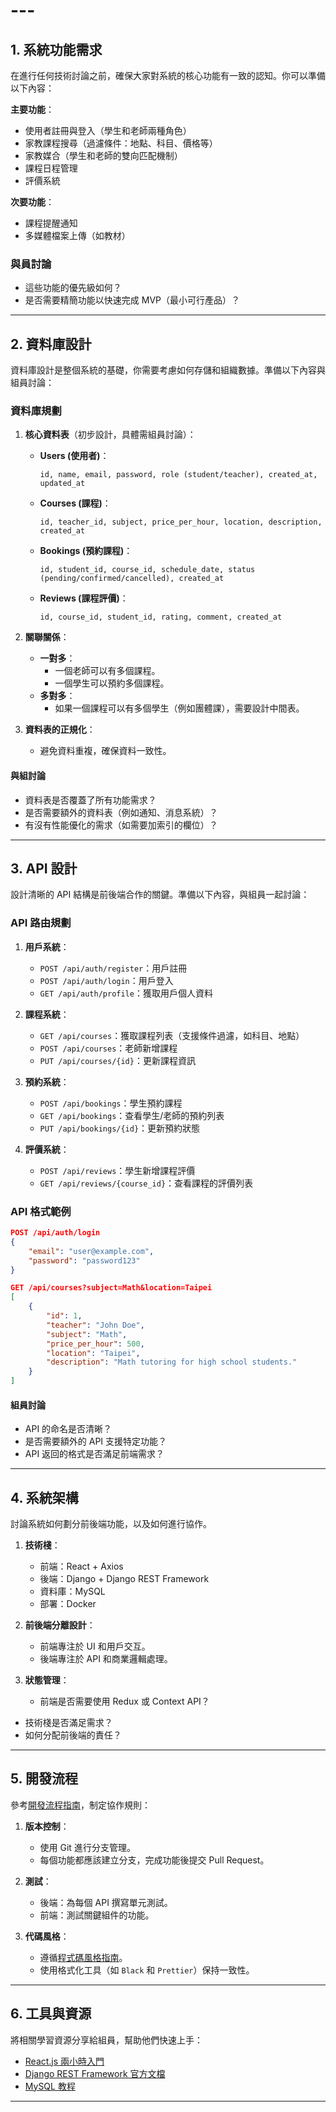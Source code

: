 # ---

## **1. 系統功能需求**

在進行任何技術討論之前，確保大家對系統的核心功能有一致的認知。你可以準備以下內容：

**主要功能**：

-   使用者註冊與登入（學生和老師兩種角色）
-   家教課程搜尋（過濾條件：地點、科目、價格等）
-   家教媒合（學生和老師的雙向匹配機制）
-   課程日程管理
-   評價系統

**次要功能**：

-   課程提醒通知
-   多媒體檔案上傳（如教材）

### 與員討論

-   這些功能的優先級如何？
-   是否需要精簡功能以快速完成 MVP（最小可行產品）？

---

## **2. 資料庫設計**

資料庫設計是整個系統的基礎，你需要考慮如何存儲和組織數據。準備以下內容與組員討論：

### **資料庫規劃**

1. **核心資料表**（初步設計，具體需組員討論）：

    - **Users (使用者)**：

        ```text
        id, name, email, password, role (student/teacher), created_at, updated_at
        ```

    - **Courses (課程)**：

        ```text
        id, teacher_id, subject, price_per_hour, location, description, created_at
        ```

    - **Bookings (預約課程)**：

        ```text
        id, student_id, course_id, schedule_date, status (pending/confirmed/cancelled), created_at
        ```

    - **Reviews (課程評價)**：

        ```text
        id, course_id, student_id, rating, comment, created_at
        ```

2. **關聯關係**：

    - **一對多**：
        - 一個老師可以有多個課程。
        - 一個學生可以預約多個課程。
    - **多對多**：
        - 如果一個課程可以有多個學生（例如團體課），需要設計中間表。

3. **資料表的正規化**：
    - 避免資料重複，確保資料一致性。

#### 與組討論

-   資料表是否覆蓋了所有功能需求？
-   是否需要額外的資料表（例如通知、消息系統）？
-   有沒有性能優化的需求（如需要加索引的欄位）？

---

## **3. API 設計**

設計清晰的 API 結構是前後端合作的關鍵。準備以下內容，與組員一起討論：

### **API 路由規劃**

1. **用戶系統**：

    - `POST /api/auth/register`：用戶註冊
    - `POST /api/auth/login`：用戶登入
    - `GET /api/auth/profile`：獲取用戶個人資料

2. **課程系統**：

    - `GET /api/courses`：獲取課程列表（支援條件過濾，如科目、地點）
    - `POST /api/courses`：老師新增課程
    - `PUT /api/courses/{id}`：更新課程資訊

3. **預約系統**：

    - `POST /api/bookings`：學生預約課程
    - `GET /api/bookings`：查看學生/老師的預約列表
    - `PUT /api/bookings/{id}`：更新預約狀態

4. **評價系統**：
    - `POST /api/reviews`：學生新增課程評價
    - `GET /api/reviews/{course_id}`：查看課程的評價列表

### **API 格式範例**

```json
POST /api/auth/login
{
    "email": "user@example.com",
    "password": "password123"
}
```

```json
GET /api/courses?subject=Math&location=Taipei
[
    {
        "id": 1,
        "teacher": "John Doe",
        "subject": "Math",
        "price_per_hour": 500,
        "location": "Taipei",
        "description": "Math tutoring for high school students."
    }
]
```

#### 組員討論

-   API 的命名是否清晰？
-   是否需要額外的 API 支援特定功能？
-   API 返回的格式是否滿足前端需求？

---

## **4. 系統架構**

討論系統如何劃分前後端功能，以及如何進行協作。

1. **技術棧**：

    - 前端：React + Axios
    - 後端：Django + Django REST Framework
    - 資料庫：MySQL
    - 部署：Docker

2. **前後端分離設計**：

    - 前端專注於 UI 和用戶交互。
    - 後端專注於 API 和商業邏輯處理。

3. **狀態管理**：
    - 前端是否需要使用 Redux 或 Context API？

-   技術棧是否滿足需求？
-   如何分配前後端的責任？

---

## **5. 開發流程**

參考[開發流程指南](docs/development/WORKFLOW.md)，制定協作規則：

1. **版本控制**：

    - 使用 Git 進行分支管理。
    - 每個功能都應該建立分支，完成功能後提交 Pull Request。

2. **測試**：

    - 後端：為每個 API 撰寫單元測試。
    - 前端：測試關鍵組件的功能。

3. **代碼風格**：
    - 遵循[程式碼風格指南](docs/development/CODE_STYLE.md)。
    - 使用格式化工具（如 `Black` 和 `Prettier`）保持一致性。

---

## **6. 工具與資源**

將相關學習資源分享給組員，幫助他們快速上手：

-   [React.js 兩小時入門](https://youtu.be/aBTiZfShe-4?si=xWYWdHYLVGoSw_fL)
-   [Django REST Framework 官方文檔](https://www.django-rest-framework.org/)
-   [MySQL 教程](https://www.mysqltutorial.org/)

---
